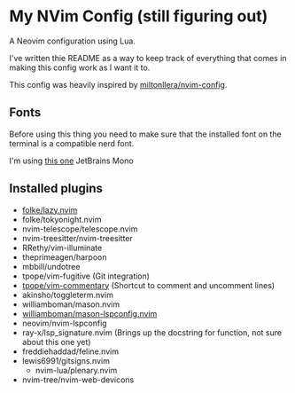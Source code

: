 # My NVim Config (still figuring out)

A Neovim configuration using Lua.

I've written thie README as a way to keep track of everything that comes in making this config work as I want it to.

This config was heavily inspired by [miltonllera/nvim-config](https://github.com/miltonllera/neovim-config/tree/master).

## Fonts

Before using this thing you need to make sure that the installed font on the terminal is a compatible nerd font.

I'm using [this one](https://github.com/ryanoasis/nerd-fonts/blob/master/patched-fonts/JetBrainsMono/NoLigatures/Regular/JetBrainsMonoNLNerdFontMono-Regular.ttf) JetBrains Mono

## Installed plugins

- [folke/lazy.nvim](https://github.com/folke/lazy.nvim)
- folke/tokyonight.nvim
- nvim-telescope/telescope.nvim
- nvim-treesitter/nvim-treesitter
- RRethy/vim-illuminate
- theprimeagen/harpoon
- mbbill/undotree
- tpope/vim-fugitive (Git integration)
- [tpope/vim-commentary](https://github.com/tpope/vim-commentary) (Shortcut to comment and uncomment lines)
- akinsho/toggleterm.nvim
- williamboman/mason.nvim
- [williamboman/mason-lspconfig.nvim](https://github.com/williamboman/mason-lspconfig.nvim)
- neovim/nvim-lspconfig
- ray-x/lsp_signature.nvim (Brings up the docstring for function, not sure about this one yet)
- freddiehaddad/feline.nvim
- lewis6991/gitsigns.nvim
  - nvim-lua/plenary.nvim
- nvim-tree/nvim-web-devicons
